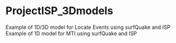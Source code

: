 # ProjectISP_3Dmodels
Example of 1D/3D model for Locate Events using surfQuake and ISP
Example of 1D model for MTI using surfQuake and ISP
